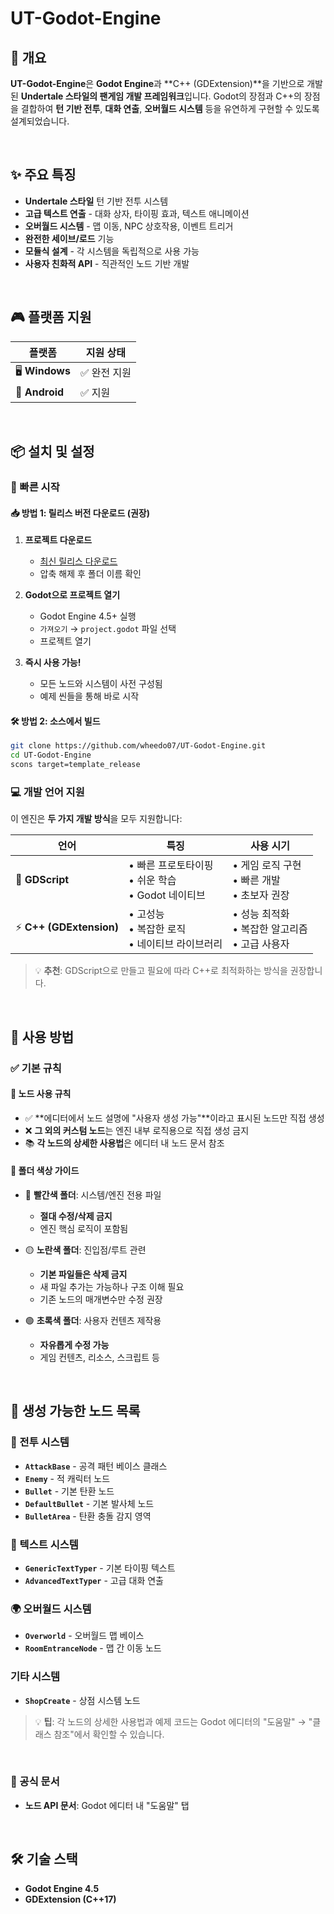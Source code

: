 # UT-Godot-Engine

## 📝 개요

**UT-Godot-Engine**은 **Godot Engine**과 **C++ (GDExtension)**을 기반으로 개발된 **Undertale 스타일의 팬게임 개발 프레임워크**입니다.
Godot의 장점과 C++의 장점을 결합하여 **턴 기반 전투**, **대화 연출**, **오버월드 시스템** 등을 유연하게 구현할 수 있도록 설계되었습니다.

<br>

## ✨ 주요 특징

* **Undertale 스타일** 턴 기반 전투 시스템
* **고급 텍스트 연출** - 대화 상자, 타이핑 효과, 텍스트 애니메이션
* **오버월드 시스템** - 맵 이동, NPC 상호작용, 이벤트 트리거
* **완전한 세이브/로드** 기능
* **모듈식 설계** - 각 시스템을 독립적으로 사용 가능
* **사용자 친화적 API** - 직관적인 노드 기반 개발

<br>

## 🎮 플랫폼 지원

| 플랫폼 | 지원 상태 |
|--------|-----------|
| 🖥️ **Windows** | ✅ 완전 지원 |
| 📱 **Android** | ✅ 지원 |

<br>

## 📦 설치 및 설정

### 🔧 빠른 시작


#### 📥 방법 1: 릴리스 버전 다운로드 (권장)
1. **프로젝트 다운로드**
   - [최신 릴리스 다운로드](https://github.com/wheedo07/UT-Godot-Engine/releases)
   - 압축 해제 후 폴더 이름 확인

2. **Godot으로 프로젝트 열기**
   - Godot Engine 4.5+ 실행
   - `가져오기` → `project.godot` 파일 선택
   - 프로젝트 열기

3. **즉시 사용 가능!**
   - 모든 노드와 시스템이 사전 구성됨
   - 예제 씬들을 통해 바로 시작


#### 🛠️ 방법 2: 소스에서 빌드
```bash
git clone https://github.com/wheedo07/UT-Godot-Engine.git
cd UT-Godot-Engine
scons target=template_release
```

### 💻 개발 언어 지원

이 엔진은 **두 가지 개발 방식**을 모두 지원합니다:

| 언어 | 특징 | 사용 시기 |
|------|------|----------|
| 🐍 **GDScript** | • 빠른 프로토타이핑<br>• 쉬운 학습<br>• Godot 네이티브 | • 게임 로직 구현<br>• 빠른 개발<br>• 초보자 권장 |
| ⚡ **C++ (GDExtension)** | • 고성능<br>• 복잡한 로직<br>• 네이티브 라이브러리 | • 성능 최적화<br>• 복잡한 알고리즘<br>• 고급 사용자 |

> 💡 **추천**: GDScript으로 만들고 필요에 따라 C++로 최적화하는 방식을 권장합니다.

<br>

## 📖 사용 방법

### ✅ 기본 규칙

#### 🎯 노드 사용 규칙
- ✅ **에디터에서 노드 설명에 "사용자 생성 가능"**이라고 표시된 노드만 직접 생성
- ❌ **그 외의 커스텀 노드**는 엔진 내부 로직용으로 직접 생성 금지
- 📚 **각 노드의 상세한 사용법**은 에디터 내 노드 문서 참조

#### 📁 폴더 색상 가이드
- 🔴 **빨간색 폴더**: 시스템/엔진 전용 파일
  - **절대 수정/삭제 금지**
  - 엔진 핵심 로직이 포함됨
  
- 🟡 **노란색 폴더**: 진입점/루트 관련
  - **기본 파일들은 삭제 금지**
  - 새 파일 추가는 가능하나 구조 이해 필요
  - 기존 노드의 매개변수만 수정 권장
  
- 🟢 **초록색 폴더**: 사용자 컨텐츠 제작용
  - **자유롭게 수정 가능**
  - 게임 컨텐츠, 리소스, 스크립트 등

<br>

## 📁 생성 가능한 노드 목록

### 🎯 전투 시스템
- **`AttackBase`** - 공격 패턴 베이스 클래스
- **`Enemy`** - 적 캐릭터 노드
- **`Bullet`** - 기본 탄환 노드
- **`DefaultBullet`** - 기본 발사체 노드
- **`BulletArea`** - 탄환 충돌 감지 영역

### 📝 텍스트 시스템
- **`GenericTextTyper`** - 기본 타이핑 텍스트
- **`AdvancedTextTyper`** - 고급 대화 연출

### 🌍 오버월드 시스템
- **`Overworld`** - 오버월드 맵 베이스
- **`RoomEntranceNode`** - 맵 간 이동 노드

### 기타 시스템
- **`ShopCreate`** - 상점 시스템 노드

> 💡 **팁**: 각 노드의 상세한 사용법과 예제 코드는 Godot 에디터의 "도움말" → "클래스 참조"에서 확인할 수 있습니다.

<br>

### 📖 공식 문서
- **노드 API 문서**: Godot 에디터 내 "도움말" 탭

<br>

## 🛠 기술 스택

- **Godot Engine 4.5**
- **GDExtension (C++17)**